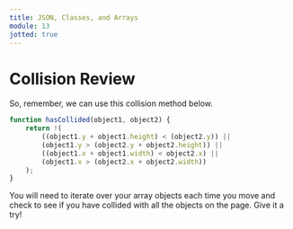 ```yaml
---
title: JSON, Classes, and Arrays
module: 13
jotted: true
---
```


# Collision Review

So, remember, we can use this collision method below.

```javascript
function hasCollided(object1, object2) {
    return !(
        ((object1.y + object1.height) < (object2.y)) ||
        (object1.y > (object2.y + object2.height)) ||
        ((object1.x + object1.width) < object2.x) ||
        (object1.x > (object2.x + object2.width))
    );
}
```

You will need to iterate over your array objects each time you move and check to see if you have collided with all the objects on the page.  Give it a try!


<div id="jotted-demo-2" class="jotted-theme-stacked"></div>

<script>
    new Jotted(document.querySelector("#jotted-demo-2"), {
    files: [
        {
            type: "js",
            hide: false,
            url:"https://raw.githubusercontent.com/Montana-Media-Arts/441-WebTech-Spring2019/master/Week%2011%20Examples/handsonscript.js"
        },
        {
            type: "html",
            hide: false,
            url:"https://raw.githubusercontent.com/Montana-Media-Arts/441-WebTech-Spring2019/master/Week%2011%20Examples/HandsOnExample.html"

    }],
    showBlank: false,
    showResult: true,
    runScripts: true,
    plugins: [
        { name: 'ace', options: { "maxLines": 100, "Lines": 100 } },
        // { name: 'console', options: { autoClear: true } },
    ]
});
</script>